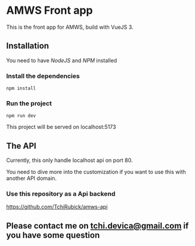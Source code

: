 # AMWS Front app

This is the front app for AMWS, build with VueJS 3.

## Installation

You need to have *NodeJS* and *NPM* installed

### Install the dependencies

`npm install`

### Run the project

`npm run dev`

This project will be served on localhost:5173

## The API

Currently, this only handle localhost api on port 80.

You need to dive more into the customization if you want to use this with another API domain.

### Use this repository as a Api backend

<https://github.com/TchiRubick/amws-api>

## Please contact me on <tchi.devica@gmail.com> if you have some question
